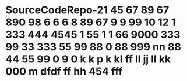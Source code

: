 # SourceCodeRepo-21 45 67 89 67 890 98 6 6 6 8 89 67 9 9 99 10 12 1   333 444 4545 1 55 1 1 66 9000 333 99 33 333 55 99 88 0 88 999 nn 88 44 55 99 0 9 0 k k p k kl ff ll jj ll kk 000 m dfdf ff hh 454 fff
